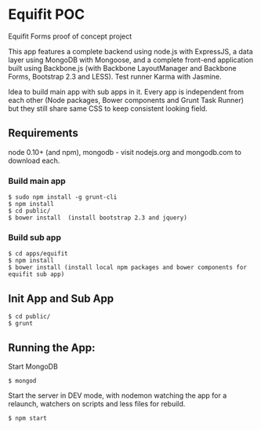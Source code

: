 Equifit POC
===========

Equifit Forms proof of concept project

This app features a complete backend using node.js with ExpressJS, a data layer using MongoDB with Mongoose, and a complete front-end application built using Backbone.js (with Backbone LayoutManager and Backbone Forms, Bootstrap 2.3 and LESS).
Test runner Karma with Jasmine.

Idea to build main app with sub apps in it. Every app is independent from each other (Node packages, Bower components and Grunt Task Runner)
but they still share same CSS to keep consistent looking field.



## Requirements

node 0.10+ (and npm), mongodb - visit nodejs.org and mongodb.com to download
each.

### Build main app

    $ sudo npm install -g grunt-cli
    $ npm install
    $ cd public/
    $ bower install  (install bootstrap 2.3 and jquery)

### Build sub app

    $ cd apps/equifit
    $ npm install
    $ bower install (install local npm packages and bower components for equifit sub app)


## Init App and Sub App

	$ cd public/
	$ grunt

## Running the App:

Start MongoDB

	$ mongod

Start the server in DEV mode, with nodemon watching the app for a relaunch,
watchers on scripts and less files for rebuild.

    $ npm start
